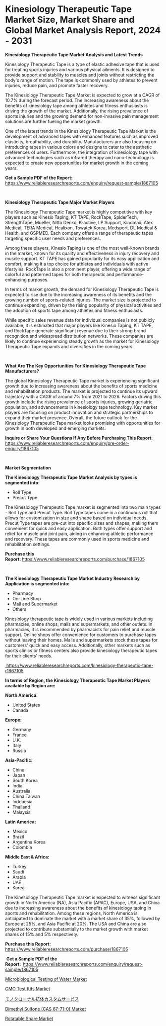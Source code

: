 <p><h1>Kinesiology Therapeutic Tape Market Size, Market Share and Global Market Analysis Report, 2024 - 2031</h1></p><p><strong>Kinesiology Therapeutic Tape Market Analysis and Latest Trends</strong></p>
<p><p>Kinesiology Therapeutic Tape is a type of elastic adhesive tape that is used for treating sports injuries and various physical ailments. It is designed to provide support and stability to muscles and joints without restricting the body's range of motion. The tape is commonly used by athletes to prevent injuries, reduce pain, and promote faster recovery.</p><p>The Kinesiology Therapeutic Tape Market is expected to grow at a CAGR of 10.7% during the forecast period. The increasing awareness about the benefits of kinesiology tape among athletes and fitness enthusiasts is driving the growth of the market. Additionally, the rising prevalence of sports injuries and the growing demand for non-invasive pain management solutions are further fueling the market growth.</p><p>One of the latest trends in the Kinesiology Therapeutic Tape Market is the development of advanced tapes with enhanced features such as improved elasticity, breathability, and durability. Manufacturers are also focusing on introducing tapes in various colors and designs to cater to the aesthetic preferences of users. Furthermore, the integration of kinesiology tape with advanced technologies such as infrared therapy and nano-technology is expected to create new opportunities for market growth in the coming years.</p></p>
<p><strong>Get a Sample PDF of the Report:&nbsp;</strong> <a href="https://www.reliableresearchreports.com/enquiry/request-sample/1867105">https://www.reliableresearchreports.com/enquiry/request-sample/1867105</a></p>
<p>&nbsp;</p>
<p><strong>Kinesiology Therapeutic Tape Major Market Players</strong></p>
<p><p>The Kinesiology Therapeutic Tape market is highly competitive with key players such as Kinesio Taping, KT TAPE, RockTape, SpiderTech, StrengthTape, Mueller, Nitto Denko, K-active, LP Support, Kindmax, Atex Medical, TERA Medical, Healixon, Towatek Korea, Medsport, DL Medical & Health, and GSPMED. Each company offers a range of therapeutic tapes targeting specific user needs and preferences.</p><p>Among these players, Kinesio Taping is one of the most well-known brands in the market, known for its quality and effectiveness in injury recovery and muscle support. KT TAPE has gained popularity for its easy application and comfort, making it a top choice for athletes and individuals with active lifestyles. RockTape is also a prominent player, offering a wide range of colorful and patterned tapes for both therapeutic and performance-enhancing purposes.</p><p>In terms of market growth, the demand for Kinesiology Therapeutic Tape is expected to rise due to the increasing awareness of its benefits and the growing number of sports-related injuries. The market size is projected to continue expanding, driven by the rising popularity of physical activities and the adoption of sports tape among athletes and fitness enthusiasts.</p><p>While specific sales revenue data for individual companies is not publicly available, it is estimated that major players like Kinesio Taping, KT TAPE, and RockTape generate significant revenue due to their strong brand recognition and widespread distribution networks. These companies are likely to continue experiencing steady growth as the market for Kinesiology Therapeutic Tape expands and diversifies in the coming years.</p></p>
<p>&nbsp;</p>
<p><strong>What Are The Key Opportunities For Kinesiology Therapeutic Tape Manufacturers?</strong></p>
<p><p>The global Kinesiology Therapeutic Tape market is experiencing significant growth due to increasing awareness about the benefits of sports medicine and rehabilitation products. The market is projected to continue its upward trajectory with a CAGR of around 7% from 2021 to 2026. Factors driving this growth include the rising prevalence of sports injuries, growing geriatric population, and advancements in kinesiology tape technology. Key market players are focusing on product innovation and strategic partnerships to expand their market presence. Overall, the future outlook for the Kinesiology Therapeutic Tape market looks promising with opportunities for growth in both developed and emerging markets.</p></p>
<p><strong>Inquire or Share Your Questions If Any Before Purchasing This Report:</strong> <a href="https://www.reliableresearchreports.com/enquiry/pre-order-enquiry/1867105">https://www.reliableresearchreports.com/enquiry/pre-order-enquiry/1867105</a></p>
<p>&nbsp;</p>
<p><strong>Market Segmentation</strong></p>
<p><strong>The Kinesiology Therapeutic Tape Market Analysis by types is segmented into:</strong></p>
<p><ul><li>Roll Type</li><li>Precut Type</li></ul></p>
<p><p>The Kinesiology Therapeutic Tape market is segmented into two main types - Roll Type and Precut Type. Roll Type tapes come in a continuous roll that allows for customization in size and shape based on individual needs. Precut Type tapes are pre-cut into specific sizes and shapes, making them convenient for quick and easy application. Both types offer support and relief for muscle and joint pain, aiding in enhancing athletic performance and recovery. These tapes are commonly used in sports medicine and rehabilitation settings.</p></p>
<p><strong>Purchase this Report:&nbsp;</strong><a href="https://www.reliableresearchreports.com/purchase/1867105">https://www.reliableresearchreports.com/purchase/1867105</a></p>
<p>&nbsp;</p>
<p><strong>The Kinesiology Therapeutic Tape Market Industry Research by Application is segmented into:</strong></p>
<p><ul><li>Pharmacy</li><li>On-Line Shop</li><li>Mall and Supermarket</li><li>Others</li></ul></p>
<p><p>Kinesiology therapeutic tape is widely used in various markets including pharmacies, online shops, malls and supermarkets, and other outlets. In pharmacies, it is recommended by pharmacists for pain relief and muscle support. Online shops offer convenience for customers to purchase tapes without leaving their homes. Malls and supermarkets stock these tapes for customers' quick and easy access. Additionally, other markets such as sports clinics or fitness centers also provide kinesiology therapeutic tapes for their clients' needs.</p></p>
<p><a href="https://www.reliableresearchreports.com/kinesiology-therapeutic-tape-r1867105">&nbsp;https://www.reliableresearchreports.com/kinesiology-therapeutic-tape-r1867105</a></p>
<p><strong>In terms of Region, the Kinesiology Therapeutic Tape Market Players available by Region are:</strong></p>
<p>
    <p> <strong> North America: </strong>
        <ul>
            <li>United States</li>
            <li>Canada</li>
        </ul>
        </p> 
    <p> <strong> Europe: </strong>
        <ul>
            <li>Germany</li>
            <li>France</li>
            <li>U.K.</li>
            <li>Italy</li>
            <li>Russia</li>
        </ul>
        </p> 
    <p> <strong> Asia-Pacific: </strong>
        <ul>
            <li>China</li>
            <li>Japan</li>
            <li>South Korea</li>
            <li>India</li>
            <li>Australia</li>
            <li>China Taiwan</li>
            <li>Indonesia</li>
            <li>Thailand</li>
            <li>Malaysia</li>
        </ul>
        </p> 
    <p> <strong> Latin America: </strong>
        <ul>
            <li>Mexico</li>
            <li>Brazil</li>
            <li>Argentina Korea</li>
            <li>Colombia</li>
        </ul>
        </p> 
    <p> <strong> Middle East & Africa: </strong>
        <ul>
            <li>Turkey</li>
            <li>Saudi</li>
            <li>Arabia</li>
            <li>UAE</li>
            <li>Korea</li>
        </ul>
    </p>
    </p>
<p><p>The Kinesiology Therapeutic Tape market is expected to witness significant growth in North America (NA), Asia Pacific (APAC), Europe, USA, and China due to increasing awareness about the benefits of kinesiology taping in sports and rehabilitation. Among these regions, North America is anticipated to dominate the market with a market share of 35%, followed by Europe at 25%, and Asia Pacific at 20%. The USA and China are also projected to contribute substantially to the market growth with market shares of 15% and 5% respectively.</p></p>
<p><strong>Purchase this Report: </strong><a href="https://www.reliableresearchreports.com/purchase/1867105">https://www.reliableresearchreports.com/purchase/1867105</a></p>
<p>&nbsp;<strong>Get a Sample PDF of the Report:&nbsp;&nbsp;</strong><a href="https://www.reliableresearchreports.com/enquiry/request-sample/1867105">https://www.reliableresearchreports.com/enquiry/request-sample/1867105</a></p>
<p><strong></strong></p>
<p><p><a href="https://view.publitas.com/reportprime-1/microbiological-testing-of-water-market-share-evolution-and-market-growth-trends-2024-2031/">Microbiological Testing of Water Market</a></p><p><a href="https://www.linkedin.com/pulse/analyzing-gmo-test-kits-market-global-industry-perspective-ywywe?trackingId=33HQmo0xRBNcyayICYo7Zg%3D%3D">GMO Test Kits Market</a></p><p><a href="https://github.com/CarlieShields/Market-Research-Report-List-1/blob/main/300856051314.md">モノクローナル抗体カスタムサービス</a></p><p><a href="https://bubble-tree-ea4.notion.site/Dimethyl-Sulfone-CAS-67-71-0-Market-Size-and-Market-Trends-Complete-Industry-Overview-2024-to-20-feb512eab8864c7b9a61d7df12b8b86b">Dimethyl Sulfone (CAS 67-71-0) Market</a></p><p><a href="https://www.linkedin.com/pulse/rotatable-snare-market-size-outlook-forecast-2024-2031-market-motor-k4mce?trackingId=tn5aQ%2BDcyn6dd0W6RxA6%2Fg%3D%3D">Rotatable Snare Market</a></p></p>